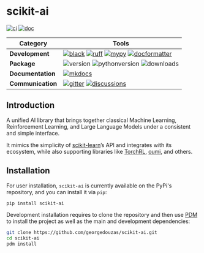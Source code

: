 [black badge]: <https://img.shields.io/badge/%20style-black-000000.svg>
[black]: <https://github.com/psf/black>
[docformatter badge]: <https://img.shields.io/badge/%20formatter-docformatter-fedcba.svg>
[docformatter]: <https://github.com/PyCQA/docformatter>
[ruff badge]: <https://img.shields.io/endpoint?url=https://raw.githubusercontent.com/charliermarsh/ruff/main/assets/badge/v1.json>
[ruff]: <https://github.com/charliermarsh/ruff>
[mypy badge]: <http://www.mypy-lang.org/static/mypy_badge.svg>
[mypy]: <http://mypy-lang.org>
[mkdocs badge]: <https://img.shields.io/badge/docs-mkdocs%20material-blue.svg?style=flat>
[mkdocs]: <https://squidfunk.github.io/mkdocs-material>
[version badge]: <https://img.shields.io/pypi/v/scikit-ai.svg>
[pythonversion badge]: <https://img.shields.io/pypi/pyversions/scikit-ai.svg>
[downloads badge]: <https://img.shields.io/pypi/dd/scikit-ai>
[gitter]: <https://gitter.im/scikit-ai/community>
[gitter badge]: <https://badges.gitter.im/join%20chat.svg>
[discussions]: <https://github.com/georgedouzas/scikit-ai/discussions>
[discussions badge]: <https://img.shields.io/github/discussions/scikit-ai/scikit-ai>
[ci]: <https://github.com/georgedouzas/scikit-ai/actions?query=workflow>
[ci badge]: <https://github.com/scikit-ai/scikit-ai/actions/workflows/ci.yml/badge.svg?branch=main>
[doc]: <https://github.com/georgedouzas/scikit-ai/actions?query=workflow>
[doc badge]: <https://github.com/scikit-ai/scikit-ai/actions/workflows/doc.yml/badge.svg?branch=main>

# scikit-ai

[![ci][ci badge]][ci] [![doc][doc badge]][doc]

| Category          | Tools    |
| ------------------| -------- |
| **Development**   | [![black][black badge]][black] [![ruff][ruff badge]][ruff] [![mypy][mypy badge]][mypy] [![docformatter][docformatter badge]][docformatter] |
| **Package**       | ![version][version badge] ![pythonversion][pythonversion badge] ![downloads][downloads badge] |
| **Documentation** | [![mkdocs][mkdocs badge]][mkdocs]|
| **Communication** | [![gitter][gitter badge]][gitter] [![discussions][discussions badge]][discussions] |

## Introduction

A unified AI library that brings together classical Machine Learning, Reinforcement Learning, and Large Language Models under a
consistent and simple interface.

It mimics the simplicity of [scikit-learn](https://scikit-learn.org/stable)’s API and integrates with its ecosystem, while also
supporting libraries like [TorchRL](https://docs.pytorch.org/rl/stable/index.html), [oumi](https://oumi.ai/), and others.

## Installation

For user installation, `scikit-ai` is currently available on the PyPi's repository, and you can
install it via `pip`:

```bash
pip install scikit-ai
```

Development installation requires to clone the repository and then use [PDM](https://github.com/pdm-project/pdm) to install the
project as well as the main and development dependencies:

```bash
git clone https://github.com/georgedouzas/scikit-ai.git
cd scikit-ai
pdm install
```
